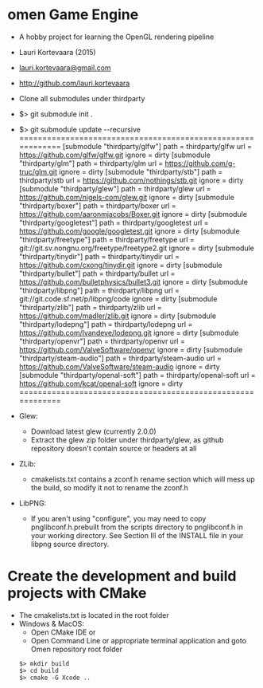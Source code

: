 omen Game Engine
================
- A hobby project for learning the OpenGL rendering pipeline
- Lauri Kortevaara (2015)
- lauri.kortevaara@gmail.com
- http://github.com/lauri.kortevaara

- Clone all submodules under thirdparty
- $> git submodule init .
- $> git submodule update --recursive
============================================================
[submodule "thirdparty/glfw"]
	path = thirdparty/glfw
	url = https://github.com/glfw/glfw.git
	ignore = dirty
[submodule "thirdparty/glm"]
	path = thirdparty/glm
	url = https://github.com/g-truc/glm.git
	ignore = dirty
[submodule "thirdparty/stb"]
	path = thirdparty/stb
	url = https://github.com/nothings/stb.git
	ignore = dirty
[submodule "thirdparty/glew"]
	path = thirdparty/glew
	url = https://github.com/nigels-com/glew.git
	ignore = dirty
[submodule "thirdparty/boxer"]
	path = thirdparty/boxer
	url = https://github.com/aaronmjacobs/Boxer.git
	ignore = dirty
[submodule "thirdparty/googletest"]
	path = thirdparty/googletest
	url = https://github.com/google/googletest.git
	ignore = dirty
[submodule "thirdparty/freetype"]
	path = thirdparty/freetype
	url = git://git.sv.nongnu.org/freetype/freetype2.git
	ignore = dirty
[submodule "thirdparty/tinydir"]
	path = thirdparty/tinydir
	url = https://github.com/cxong/tinydir.git
	ignore = dirty
[submodule "thirdparty/bullet"]
	path = thirdparty/bullet
	url = https://github.com/bulletphysics/bullet3.git
	ignore = dirty
[submodule "thirdparty/libpng"]
	path = thirdparty/libpng
	url = git://git.code.sf.net/p/libpng/code
	ignore = dirty
[submodule "thirdparty/zlib"]
	path = thirdparty/zlib
	url = https://github.com/madler/zlib.git
	ignore = dirty
[submodule "thirdparty/lodepng"]
	path = thirdparty/lodepng
	url = https://github.com/lvandeve/lodepng.git
	ignore = dirty
[submodule "thirdparty/openvr"]
	path = thirdparty/openvr
	url = https://github.com/ValveSoftware/openvr
	ignore = dirty
[submodule "thirdparty/steam-audio"]
	path = thirdparty/steam-audio
	url = https://github.com/ValveSoftware/steam-audio
	ignore = dirty
[submodule "thirdparty/openal-soft"]
	path = thirdparty/openal-soft
	url = https://github.com/kcat/openal-soft
	ignore = dirty
============================================================

- Glew:
	- Download latest glew (currently 2.0.0)
	- Extract the glew zip folder under thirdparty/glew, as github repository doesn't contain source or headers at all
- ZLib:
 	- cmakelists.txt contains a zconf.h rename section which will mess up the build, so modify it not to rename the zconf.h
- LibPNG:
	- If you aren't using "configure", you may need to copy pnglibconf.h.prebuilt from the scripts directory to pnglibconf.h in your working directory. See Section III of the INSTALL file in your libpng source directory.



Create the development and build projects with CMake
============================================================
- The cmakelists.txt is located in the root folder
- Windows & MacOS:
	- Open CMake IDE
	or
	- Open Command Line or appropriate terminal application and goto Omen repository root folder
	```
	$> mkdir build
	$> cd build
	$> cmake -G Xcode ..
 ```	
